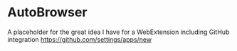 # AutoBrowser
A placeholder for the great idea I have for a WebExtension including GitHub integration https://github.com/settings/apps/new
